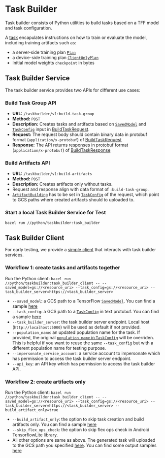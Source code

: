 # Task Builder
Task builder consists of Python utilities to build tasks based on a TFF model and task configuration.

A [task](../../shuffler/proto/task.proto) encapulates instructions on how to train or evaluate the model, including training artifacts such as:

- a server-side training plan [`Plan`](https://github.com/privacysandbox/federatedcompute/blob/5a7fb889bf94f958fd7ce77292989c31c86d9adf/fcp/protos/plan.proto#L1220)
- a device-side training plan [`ClientOnlyPlan`](https://github.com/privacysandbox/federatedcompute/blob/5a7fb889bf94f958fd7ce77292989c31c86d9adf/fcp/protos/plan.proto#L1342)
- Initial model weights `checkpoint` in bytes

## Task Builder Service
The task builder service provides two APIs for different use cases:
### Build Task Group API
- **URL:** `/taskbuilder/v1:build-task-group`
- **Method:** `POST`
- **Description:** Creates tasks and artifacts based on [`SavedModel`](https://www.tensorflow.org/guide/saved_model) and [`TaskConfig`](../../shuffler/proto/task_builder.proto#L237) input in [BuildTaskRequest](../../shuffler/proto/task_builder.proto#L80).
- **Request:** The request body should contain binary data in protobuf format (`application/x-protobuf`) of [BuildTaskRequest](../../shuffler/proto/task_builder.proto#L80)
- **Response:** The API returns responses in protobuf format (`application/x-protobuf`) of [BuildTaskResponse](../../shuffler/proto/task_builder.proto#L95)

### Build Artifacts API
- **URL:** `/taskbuilder/v1:build-artifacts`
- **Method:** `POST`
- **Description:** Creates artifacts only without tasks.
- Request and response align with data format of `:build-task-group`.
- [`ArtifactBuilding`](../../shuffler/proto/task_builder.proto#L189) has to be set in [`TaskConfig`](../../shuffler/proto/task_builder.proto#L237) of the request, which point to GCS paths where created artifacts should to uploaded to.

### Start a local Task Builder Service for Test
`bazel run //python/taskbuilder:task_builder`

## Task Builder Client
For early testing, we provide a [simple client](task_builder_client.py) that interacts with task builder services.

### Workflow 1: create tasks and artifacts together
Run the Python client: `bazel run //python/taskbuilder:task_builder_client -- --saved_model=gs://<resource_uri> --task_config=gs://<resource_uri> --task_builder_server=https://<task_builder_server>`
- `--saved_model`: a GCS path to a TensorFlow [`SavedModel`](https://www.tensorflow.org/guide/saved_model). You can find a sample [here](sample/keras/input/keras_model)
- `--task_config`: a GCS path to a [`TaskConfig`](../../shuffler/proto/task_builder.proto#L237) in text protobuf. You can find a sample [here](sample/keras/input/keras_task_config.pbtxt)
- `--task_builder_server`: the task builder server endpoint. Local host (`http://localhost:5000`) will be used as default if not provided.
- `--population_name`: an updated population name for the task. If provided, the original [`population_name` in `TaskConfig`](../../shuffler/proto/task_builder.proto#L239) will be overriden. This is helpful if you want to reuse the same `--task_config` but with a different population name for testing purpose.
- `--impersonate_service_account`: a service account to impersonate which has permission to access the task builder server endpoint.
- `--api_key`: an API key which has permission to access the task builder API.

### Workflow 2: create artifacts only
Run the Python client: `bazel run //python/taskbuilder:task_builder_client -- --saved_model=gs://<resource_uri> --task_config=gs://<resource_uri> --task_builder_server=https://<task_builder_server> --build_artifact_only=true`
- `--build_artifact_only`: the option to skip task creation and build artifacts only. You can find a sample [here](sample/keras/input/keras_task_config_build_artifact_only.pbtxt)
- `--skip_flex_ops_check`: the option to skip flex ops check in Android TensorflowLite library.
- All other options are same as above. The generated task will uploaded to the GCS path you specified [here](sample/keras/input/keras_task_config_build_artifact_only.pbtxt#L32). You can find some output samples [here](sample/keras/output)
